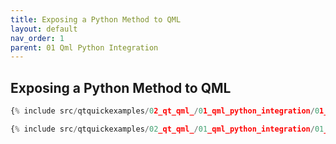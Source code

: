 ```yaml
---
title: Exposing a Python Method to QML
layout: default
nav_order: 1
parent: 01 Qml Python Integration
---
```


## Exposing a Python Method to QML

```python
{% include src/qtquickexamples/02_qt_qml_/01_qml_python_integration/01_method.py %}
```

```qml
{% include src/qtquickexamples/02_qt_qml_/01_qml_python_integration/01_method.qml %}
```